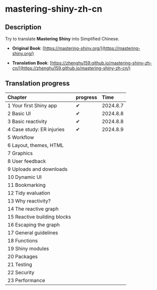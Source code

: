 # mastering-shiny-zh-cn

## Description

Try to translate **Mastering Shiny** into Simplified Chinese.

- **Original Book**: [https://mastering-shiny.org/](https://mastering-shiny.org/)

- **Translation Book**: [https://zhenghu159.github.io/mastering-shiny-zh-cn/](https://zhenghu159.github.io/mastering-shiny-zh-cn/)

## Translation progress

| Chapter                          | progress | Time      |
|:---------------------------------|:---------|:----------|
| 1 Your first Shiny app           | ✔        | 2024.8.7  |
| 2 Basic UI                       | ✔        | 2024.8.8  |
| 3 Basic reactivity               | ✔        | 2024.8.8  |
| 4 Case study: ER injuries        | ✔        | 2024.8.9  |
| 5 Workflow                  |         |  |
| 6 Layout, themes, HTML               |         |  |
| 7 Graphics      |         |  |
| 8 User feedback                 |         |  |
| 9 Uploads and downloads       |         |  |
| 10 Dynamic UI                           |         |  |
| 11 Bookmarking        |         | |
| 12 Tidy evaluation                |         |  |
| 13 Why reactivity?                      |         |  |
| 14 The reactive graph                       |         |  |
| 15 Reactive building blocks                    |        |  |
| 16 Escaping the graph               |         |  |
| 17 General guidelines                 |         |  |
| 18 Functions               |          |           |
| 19 Shiny modules               |          |           |
| 20 Packages                         |          |           |
| 21 Testing                 |          |           |
| 22 Security                     |          |           |
| 23 Performance                       |          |           |



